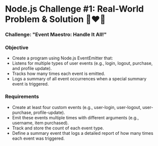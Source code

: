 # Node.js Challenge #1: Real-World Problem & Solution 🚀❤️‍🔥

### Challenge: "Event Maestro: Handle It All!"

### Objective

- Create a program using Node.js EventEmitter that:
- Listens for multiple types of user events (e.g., login, logout, purchase, and profile update).
- Tracks how many times each event is emitted.
- Logs a summary of all event occurrences when a special summary event is triggered.

### Requirements

- Create at least four custom events (e.g., user-login, user-logout, user-purchase, profile-update).
- Emit these events multiple times with different arguments (e.g., username, item purchased).
- Track and store the count of each event type.
- Define a summary event that logs a detailed report of how many times each event was triggered.
